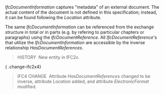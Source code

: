 ﻿_IfcDocumentInformation_ captures "metadata" of an external document. The actual content of the document is not defined in this specification; instead, it can be found following the _Location_ attribute.

The same _IfcDocumentInformation_ can be referenced from the exchange structure in total or in parts (e.g. by refering to particular chapters or paragraphs) using the _IfcDocumentReference_. All _IfcDocumentReference_'s that utilize the _IfcDocumentInformation_ are accessible by the inverse relationship _HasDocumentReferences_.

> HISTORY&nbsp; New entity in IFC2x.

{ .change-ifc2x4}
> IFC4 CHANGE&nbsp; Attribute _HasDocumentReferences_ changed to be inverse, attribute _Location_ added, and attribute _ElectronicFormat_ modified.
